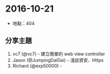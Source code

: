 # 2016-10-21

- 地點：404

## 分享主題

1. vc7 (@vc7) - 建立簡單的 web view controller
2. Jason (@JumpingDaiDai) - 淺談資安、Https
3. Richard (@exp50000) - 
